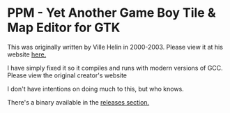 PPM - Yet Another Game Boy Tile & Map Editor for GTK
====================================================

This was originally written by Ville Helin in 2000-2003. Please view it at his website [here.](https://www.villehelin.com/ppm.html)

I have simply fixed it so it compiles and runs with modern versions of GCC. Please view the original creator's website

I don't have intentions on doing much to this, but who knows.

There's a binary available in the [releases section.](https://github.com/Brod8362/ppm/releases/tag/r1)